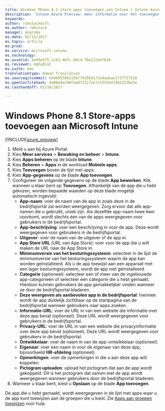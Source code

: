 ```yaml
---
title: Windows Phone 8.1-store-apps toevoegen aan Intune | Intune Azure Preview | Microsoft Docs
description: 'Intune Azure Preview: meer informatie over het toevoegen van Windows Phone 8.1-store-apps aan Intune.'
keywords: 
author: robstackmsft
ms.author: robstack
manager: angrobe
ms.date: 02/15/2017
ms.topic: article
ms.prod: 
ms.service: microsoft-intune
ms.technology: 
ms.assetid: 4a95e575-2c63-4bfc-b9c4-f0a132eef618
ms.reviewer: mghadial
ms.suite: ems
translationtype: Human Translation
ms.sourcegitcommit: b4d095506215b775d56d172e9aabae1737757310
ms.openlocfilehash: 4a08e0ac90faa0715172e7c5355b474822536afe
ms.lasthandoff: 02/16/2017

---
```


# <a name="how-to-add-windows-phone-81-store-apps-to-microsoft-intune"></a>Windows Phone 8.1 Store-apps toevoegen aan Microsoft Intune

[!INCLUDE[azure_preview](../includes/azure_preview.md)]


1. Meld u aan bij Azure Portal.
2. Kies **Meer services** > **Bewaking en beheer** > **Intune**.
3. Kies **Apps beheren** op de blade **Intune**.
4. Kies **Beheren** > **Apps** in de workload **Mobiele apps**.
5. Kies **Toevoegen** boven de lijst met apps.
6. Kies **App-gegevens** op de blade **App toevoegen**.
7. Configureer de volgende gegevens op de blade **App bewerken**. Klik wanneer u klaar bent op **Toevoegen**. Afhankelijk van de app die u hebt gekozen, worden bepaalde waarden op deze blade mogelijk automatisch ingevuld:
    - **App-naam**: voer de naam van de app in zoals deze in de bedrijfsportal zal worden weergegeven. Zorg ervoor dat alle app-namen die u gebruikt, uniek zijn. Als dezelfde app-naam twee keer voorkomt, wordt slechts één van de apps weergegeven voor gebruikers in de bedrijfsportal.
    - **App-beschrijving**: voer een beschrijving in voor de app. Deze wordt weergegeven voor gebruikers in de bedrijfsportal.
    - **Uitgever**: voer de naam van de uitgever of de app in.
    - **App Store URL** (URL van App Store): voer voor de app die u wilt maken de URL naar de App Store in.
    - **Minimumversie van het besturingssysteem**: selecteer in de lijst de minimumversie van het besturingssysteem waarin de app kan worden geïnstalleerd. Als u de app toewijst aan een apparaat met een lager besturingssysteem, wordt de app niet geïnstalleerd.
    - **Categorie** (optioneel): selecteer een of meer van de ingebouwde app-categorieën of selecteer een categorie die u hebt gemaakt. Hierdoor kunnen gebruikers de app gemakkelijker vinden wanneer ze door de bedrijfsportal bladeren.
    - **Deze weergeven als aanbevolen app in de bedrijfsportal**: hiermee wordt de app duidelijk zichtbaar op de startpagina van de bedrijfsportal wanneer gebruikers naar apps zoeken.
    - **Informatie-URL**: voer de URL in van een website die informatie over deze app bevat (optioneel). Deze URL wordt weergegeven voor gebruikers in de bedrijfsportal.
    - **Privacy-URL**: voer de URL in van een website die privacyinformatie over deze app bevat (optioneel). Deze URL wordt weergegeven voor gebruikers in de bedrijfsportal.
    - **Ontwikkelaar**: voer de naam in van de app-ontwikkelaar (optioneel).
    - **Eigenaar**: voer een naam in voor de eigenaar van deze app, bijvoorbeeld **HR-afdeling** (optioneel).
    - **Opmerkingen**: voer de opmerkingen in die u aan deze app wilt koppelen.
    - **Pictogram uploaden**: upload het pictogram dat aan de app wordt gekoppeld. Dit is het pictogram dat samen met de app wordt weergegeven wanneer gebruikers door de bedrijfsportal bladeren.
8. Wanneer u klaar bent, kiest u **Opslaan** op de blade **App toevoegen**.

De app die u hebt gemaakt, wordt weergegeven in de lijst met apps waar u de app kunt toewijzen aan de groepen die u kiest. Zie [Apps aan groepen toewijzen](/intune-azure/manage-apps/deploy-apps) voor hulp.
